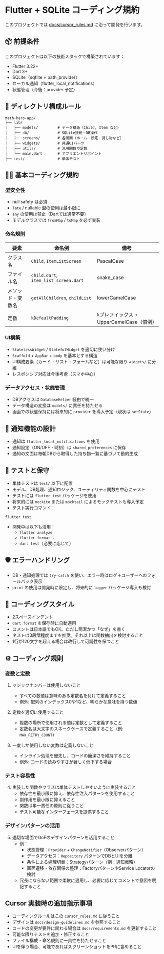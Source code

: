 
# Flutter + SQLite コーディング規約

このプロジェクトでは [docs/cursor_rules.md](./docs/cursor_rules.md) に沿って開発を行います。

## 📦 前提条件

このプロジェクトは以下の技術スタックで構築されています：

- Flutter 3.22+
- Dart 3+
- SQLite（sqflite + path_provider）
- ローカル通知（flutter_local_notifications）
- 状態管理（今後：provider 予定）

## 📁 ディレクトリ構成ルール

```
math-hero-app/
├── lib/
│   ├── models/         # データ構造（Child, Item など）
│   ├── db/             # SQLite接続・DB操作
│   ├── screens/        # 各画面（ホーム・設定・持ち物など）
│   ├── widgets/        # 共通UIパーツ
│   ├── utils/          # 汎用関数や定数
│   └── main.dart       # アプリエントリポイント
├── test/               # 単体テスト
```

## 🧑‍💻 基本コーディング規約

### 型安全性

- null safety は必須
- `late` / nullable 型の使用は最小限に
- `any` の使用は禁止（Dartでは通常不要）
- モデルクラスでは `fromMap` / `toMap` を必ず実装

### 命名規則

| 要素 | 命名例 | 備考 |
|------|--------|------|
| クラス名 | `Child`, `ItemListScreen` | PascalCase |
| ファイル名 | `child.dart`, `item_list_screen.dart` | snake_case |
| メソッド・変数名 | `getAllChildren`, `childList` | lowerCamelCase |
| 定数 | `kDefaultPadding` | `k`プレフィックス + UpperCamelCase（慣例） |

### UI構築

- `StatelessWidget` / `StatefulWidget` を適切に使い分け
- `Scaffold` + `AppBar` + `body` を基本とする構造
- UI構成要素（カード・リスト・フォームなど）は可能な限り `widgets/` に分離
- レスポンシブ対応は今後考慮（スマホ中心）

### データアクセス・状態管理

- DBアクセスは `DatabaseHelper` 経由で統一
- データ構造の変換は `models/` に責任を持たせる
- 画面での状態保持には将来的に `provider` を導入予定（現状は `setState`）

## 🔔 通知機能の設計

- 通知は `flutter_local_notifications` を使用
- 通知設定（ON/OFF・時刻）は `shared_preferences` に保存
- 通知の文面は毎朝DBから取得した持ち物一覧に基づいて動的生成

## 🧪 テストと保守

- 単体テストは `test/` 以下に配置
- モデル、DB処理、通知ロジック、ユーティリティ関数を中心にテスト
- テストには `flutter_test` パッケージを使用
- 将来的には `mockito` または `mocktail` によるモックテストも導入予定
- テスト実行コマンド：

```
flutter test
```

- 開発中は以下も活用：
  - `flutter analyze`
  - `flutter format .`
  - `dart test`（必要に応じて）

## 🛡 エラーハンドリング

- DB・通知処理では `try-catch` を使い、エラー時はログ＋ユーザーへのフォールバック表示
- `print` の使用は開発時に限定し、将来的に `logger` パッケージ導入も検討

## 📝 コーディングスタイル

- 2スペースインデント
- `dart format` を保存時に自動適用
- コメントは日本語でもOK。ただし簡潔かつ「なぜ」を書く
- ネストは3段階程度までを推奨。それ以上は関数抽出を検討すること
- 1行が120文字を超える場合は改行して可読性を保つこと

## ⚙️ コーディング規則

### 変数と定数

1. マジックナンバーは使用しないこと
   - すべての数値は意味のある定数名を付けて定義すること
   - 例外: 配列のインデックス0や1など、明らかな意味を持つ数値

2. 定数を適切に使用すること
   - 複数の場所で使用される値は定数として定義すること
   - 定数名は大文字のスネークケースで定義すること（例: `MAX_RETRY_COUNT`）

3. 一度しか使用しない変数は定義しないこと
   - インライン処理を優先し、コードの簡潔さを維持すること
   - 例外: コードの読みやすさが著しく低下する場合

### テスト容易性

4. 実装した関数やクラスは単体テストしやすいように実装すること
   - 依存性を最小限に抑え、依存性注入パターンを使用すること
   - 副作用を最小限に抑えること
   - 関数は単一責任の原則に従うこと
   - テスト可能なインターフェースを提供すること

### デザインパターンの活用

5. 適切な場面でGoFのデザインパターンを活用すること
   - 例：
     - 状態管理：`Provider` + `ChangeNotifier`（Observerパターン）
     - データアクセス：`Repository` パターンでDBとUIを分離
     - 条件による処理切替：Strategyパターン（例：通知戦略）
     - 画面遷移・依存関係の整理：FactoryパターンやService Locatorの検討
   - 冗長にならない範囲で柔軟に適用し、必要に応じてコメントで意図を明記すること


## Cursor 実装時の追加指示事項

- コーディングルールはこの `cursor_rules.md` に従うこと
- デザインは `docs/design-guidelines.md` を参照すること
- コードの変更が要件に関わる場合は `docs/requirements.md` を更新すること
- 可能な限りテストを追加・修正すること
- ファイル構成・命名規則に一貫性を持たせること
- UIを伴う場合、可能であればスクリーンショットをPRに含めること
